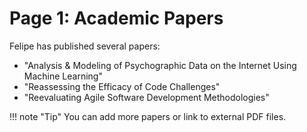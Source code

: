 # Page 1: Academic Papers

Felipe has published several papers:

- "Analysis & Modeling of Psychographic Data on the Internet Using Machine Learning"  
- "Reassessing the Efficacy of Code Challenges"  
- "Reevaluating Agile Software Development Methodologies"  

!!! note "Tip"
    You can add more papers or link to external PDF files.
